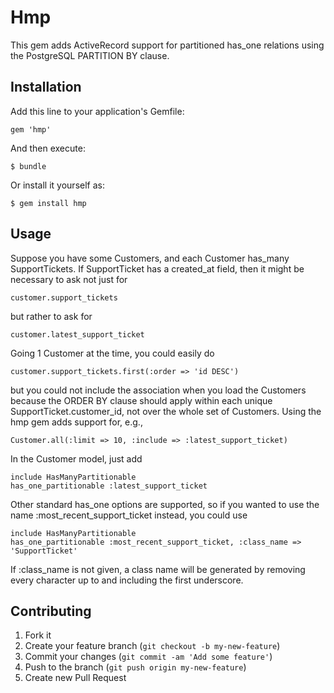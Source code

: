 # Hmp

This gem adds ActiveRecord support for partitioned has_one relations using the
PostgreSQL PARTITION BY clause.

## Installation

Add this line to your application's Gemfile:

    gem 'hmp'

And then execute:

    $ bundle

Or install it yourself as:

    $ gem install hmp

## Usage

Suppose you have some Customers, and each Customer has_many SupportTickets. If
SupportTicket has a created_at field, then it might be necessary to ask not just for

    customer.support_tickets

but rather to ask for

    customer.latest_support_ticket

Going 1 Customer at the time, you could easily do

    customer.support_tickets.first(:order => 'id DESC')

but you could not include the association when you load the Customers because
the ORDER BY clause should apply within each unique SupportTicket.customer_id,
not over the whole set of Customers. Using the hmp gem adds support for, e.g.,

    Customer.all(:limit => 10, :include => :latest_support_ticket)

In the Customer model, just add

    include HasManyPartitionable
    has_one_partitionable :latest_support_ticket

Other standard has_one options are supported, so if you wanted to use the name
:most_recent_support_ticket instead, you could use

    include HasManyPartitionable
    has_one_partitionable :most_recent_support_ticket, :class_name => 'SupportTicket'

If :class_name is not given, a class name will be generated by removing every
character up to and including the first underscore.

## Contributing

1. Fork it
2. Create your feature branch (`git checkout -b my-new-feature`)
3. Commit your changes (`git commit -am 'Add some feature'`)
4. Push to the branch (`git push origin my-new-feature`)
5. Create new Pull Request
